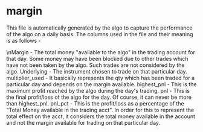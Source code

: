 # margin
This file is automatically generated by the algo to capture the performance of the algo on a daily basis.
The columns used in the file and their meaning is as follows - 

\nMargin - The total money "available to the algo" in the trading account for that day. Some money may have been blocked due to other trades which have not been taken by the algo. Such trades are not considered by the algo.
Underlying	- The instrument chosen to trade on that particular day.
multiplier_used	- It basically represents the qty which has been traded for a particular day and depends on the margin available.
highest_pnl	- This is the maximum profit reached by the algo during the day's trading.
pnl	-  This is the final profit/loss of the algo for the day. Of course, it can never be more than highest_pnl.
pnl_pct -  This is the profit/loss as a percentage of the "Total Money available in the trading acct". In order for this to represent the total effect on the acct, it considers the total money available in the account and not the margin available for trading on that particular day.
